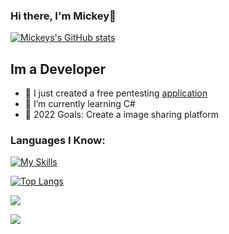 ### Hi there, I'm Mickey👋 

[![Mickeys's GitHub stats](https://github-readme-stats.vercel.app/api?username=mickey758&theme=radical)](https://github.com/Mickey758)

## Im a Developer

- 🔭 I just created a free pentesting [application](https://github.com/Mickey758/Calani-AIO)
- 🌱 I’m currently learning C#
- 🥅 2022 Goals: Create a image sharing platform

### Languages I Know:

[![My Skills](https://skillicons.dev/icons?i=python,html,css,js)]()

[![Top Langs](https://github-readme-stats.vercel.app/api/top-langs/?username=mickey758&layout=compact)](https://github.com/Mickey758)

[![](https://img.shields.io/badge/Website-571cfe?style=for-the-badge)](https://mickey-ye.lol)

![](https://komarev.com/ghpvc/?username=mickey758&label=Profile+Visits&style=for-the-badge&color=blueviolet)

